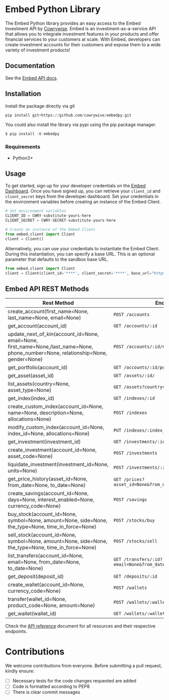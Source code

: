 # Embed Python Library

The Embed Python library provides an easy access to the Embed Investment API by [Cowrywise](https://cowrywise.com/embed). Embed is an investment-as-a-service API that allows you to integrate investment features in your products and offer financial services to your customers at scale. With Embed, developers can create investment accounts for their customers and expose them to a wide variety of investment products!

## Documentation

See the [Embed API docs](https://developers.cowrywise.com).

## Installation

Install the package directly via git

```python
pip install git+https://github.com/cowrywise/embedpy.git
```

You could also install the library via pypi using the pip package manager.

```python
$ pip install -U embedpy
```

### Requirements

- Python3+

## Usage

To get started, sign up for your developer credentials on the [Embed Dashboard](https://embed.cowrywise.com). Once you have signed up, you can retrieve your `client_id` and `client_secret` keys from the developer dashboard. Set your credentials in the environment variables before creating an instance of the Embed Client.

```python
# Set environment variables
CLIENT_ID = CWRY-substitute-yours-here
CLIENT_SECRET = CWRY-SECRET-substitute-yours-here

# Create an instance of the Embed Client
from embed.client import Client
client = Client()
```

Alternatively, you can use your credentials to instantiate the Embed Client. During this instantiation, you can specify a base URL. This is an optional parameter that defaults to the sandbox base URL.

```python
from embed.client import Client
client = Client(client_id='****', client_secret='****', base_url="https://***.cowrywise.com")
```

## Embed API REST Methods

| Rest Method                                                      | Endpoint          |
|------------------------------------------------------------------|-------------------|
| create_account(first_name=None, last_name=None, email=None)      | `POST /accounts`    |
| get_account(account_id)                                          | `GET /accounts/:id` |
| update_next_of_kin(account_id=None, email=None, first_name=None,/last_name=None, phone_number=None, relationship=None, gender=None) | `POST /accounts/:id/nok` |
| get_portfolio(account_id)                                        | `GET /accounts/:id/portfolio` |
| get_asset(asset_id)                                        | `GET /assets/:id/` |
| list_assets(country=None, asset_type=None)                 | `GET /assets?country=None&asset_type=None` |
| get_index(index_id)                 | `GET /indexes/:id` |
| create_custom_index(account_id=None, name=None, description=None, allocations=None) | `POST /indexes` |
| modify_custom_index(account_id=None, index_id=None, allocations=None)  | `PUT /indexes/:index_id` |
| get_investment(investment_id)  | `GET /investments/:id` |
| create_investment(account_id=None, asset_code=None)  | `POST /investments` |
| liquidate_investment(investment_id=None, units=None)  | `POST /investments/:id` |
| get_price_history(asset_id=None, from_date=None, to_date=None)  | `GET /prices?asset_id=None&from_date=None&to_date=None` |
| create_savings(account_id=None, days=None, interest_enabled=None, currency_code=None)  | `POST /savings` |
| buy_stock(account_id=None, symbol=None, amount=None, side=None, the_type=None, time_in_force=None)  | `POST /stocks/buy` |
| sell_stock(account_id=None, symbol=None, amount=None, side=None, the_type=None, time_in_force=None)  | `POST /stocks/sell` |
| list_transfers(account_id=None, email=None, from_date=None, to_date=None)  | `GET /transfers/:id?email=None&from_date=None&to_date=None` |
| get_deposit(deposit_id)  | `GET /deposits/:id` | 
| create_wallet(account_id=None, currency_code=None)  | `POST /wallets` |
| transfer(wallet_id=None, product_code=None, amount=None)  | `POST /wallets/:wallet_id/transfer` |
| get_wallet(wallet_id)  | `GET /wallets/:wallet_id` |

Check the [API reference](https://developers.cowrywise.com/reference) document for all resources and their respective endpoints.

# Contributions

We welcome contributions from everyone. Before submitting a pull request, kindly ensure:

- [ ] Necessary tests for the code changes requested are added
- [ ] Code is formatted according to PEP8
- [ ] There is clear commit messages
